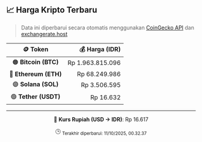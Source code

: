

<!-- HARGA_KRIPTO -->
## 📈 Harga Kripto Terbaru

> Data ini diperbarui secara otomatis menggunakan [CoinGecko API](https://www.coingecko.com/) dan [exchangerate.host](https://exchangerate.host/)

<div align="center">

| 🪙 Token | 💰 Harga (IDR) |
|:------:|---------------:|
| 🟠 **Bitcoin (BTC)**   | Rp 1.963.815.096 |
| 🔵 **Ethereum (ETH)**  | Rp 68.249.986 |
| 🟣 **Solana (SOL)**    | Rp 3.506.595 |
| 🟢 **Tether (USDT)**   | Rp 16.632 |

---

💱 **Kurs Rupiah (USD → IDR)**: Rp 16.617

🕒 <sub>Terakhir diperbarui: 11/10/2025, 00.32.37</sub>

</div>
<!-- /HARGA_KRIPTO -->